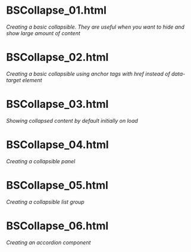 # BSCollapse_01.html
*Creating a basic collapsible. They are useful when you want to hide and show large amount of content*

# BSCollapse_02.html
*Creating a basic collapsible using anchor tags with href instead of data-target element*

# BSCollapse_03.html
*Showing collapsed content by default initially on load*

# BSCollapse_04.html
*Creating a collapsible panel*

# BSCollapse_05.html
*Creating a collapsible list group*

# BSCollapse_06.html
*Creating an accordion component*